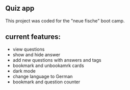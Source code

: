 ## Quiz app

This project was coded for the "neue fische" boot camp.

## current features:

- view questions
- show and hide answer
- add new questions with answers and tags
- bookmark and unbookamrk cards
- dark mode
- change language to German
- bookmark and question counter
